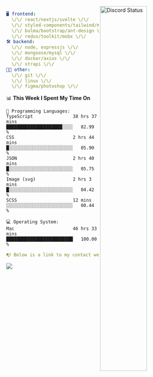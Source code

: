 
<a href="https://discord.com/users/279302975371870218" target="_blank">
    <img width="50%" align="right" alt="Discord Status" src="https://lanyard.cnrad.dev/api/279302975371870218?bg=161B22&borderRadius=5px%205px%200%200&hideTimestamp=true&idleMessage=Just%20chillin%27%20at%20the%20moment&animated=true">
</a>

```yaml
🖥️ frontend: 
  \/\/ react/nextjs/svelte \/\/
  \/\/ styled-components/tailwind/mui/
  \/\/ bulma/bootstrap/ant-design \/\/
  \/\/ redux/toolkit/mobx \/\/
🛠 backend: 
  \/\/ node, expressjs \/\/
  \/\/ mongoose/mysql \/\/
  \/\/ docker/axios \/\/
  \/\/ strapi \/\/
👨‍💻 other: 
  \/\/ git \/\/ 
  \/\/ linux \/\/
  \/\/ figma/photoshop \/\/
```
<!--START_SECTION:waka-->
📊 **This Week I Spent My Time On** 

```text
💬 Programming Languages: 
TypeScript               38 hrs 37 mins      █████████████████████░░░░   82.99 % 
CSS                      2 hrs 44 mins       █░░░░░░░░░░░░░░░░░░░░░░░░   05.90 % 
JSON                     2 hrs 40 mins       █░░░░░░░░░░░░░░░░░░░░░░░░   05.75 % 
Image (svg)              2 hrs 3 mins        █░░░░░░░░░░░░░░░░░░░░░░░░   04.42 % 
SCSS                     12 mins             ░░░░░░░░░░░░░░░░░░░░░░░░░   00.44 % 

💻 Operating System: 
Mac                      46 hrs 33 mins      █████████████████████████   100.00 % 
```


<!--END_SECTION:waka-->
```yaml
📭 Below is a link to my contact website 
```
<a href="https://mxns.xyz" target="_black"> <img src="https://img.shields.io/badge/website-161B22?style=for-the-badge&logo=About.me&logoColor=white"></img> <a/>
